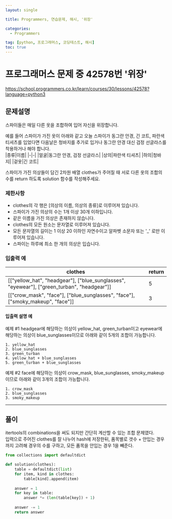 ```yaml
---
layout: single

title: Programmers, 연습문제, 해시, '위장'

categories:
  - Programmers

tag: [python, 프로그래머스, 코딩테스트, 해시]
toc: true
---
```

# 프로그래머스 문제 중 42578번 '위장'   

<a href="https://school.programmers.co.kr/learn/courses/30/lessons/42578?language=python3">https://school.programmers.co.kr/learn/courses/30/lessons/42578?language=python3</a>


## 문제설명   
스파이들은 매일 다른 옷을 조합하여 입어 자신을 위장합니다.

예를 들어 스파이가 가진 옷이 아래와 같고 오늘 스파이가 동그란 안경, 긴 코트, 파란색 티셔츠를 입었다면 다음날은 청바지를 추가로 입거나 동그란 안경 대신 검정 선글라스를 착용하거나 해야 합니다.   
|종류|이름|
|-|-|
|얼굴|동그란 안경, 검정 선글라스|
|상의|파란색 티셔츠|
|하의|청바지|
|겉옷|긴 코트|


스파이가 가진 의상들이 담긴 2차원 배열 clothes가 주어질 때 서로 다른 옷의 조합의 수를 return 하도록 solution 함수를 작성해주세요.

### 제한사항   
 + clothes의 각 행은 [의상의 이름, 의상의 종류]로 이루어져 있습니다.
 + 스파이가 가진 의상의 수는 1개 이상 30개 이하입니다.
 + 같은 이름을 가진 의상은 존재하지 않습니다.
 + clothes의 모든 원소는 문자열로 이루어져 있습니다.
 + 모든 문자열의 길이는 1 이상 20 이하인 자연수이고 알파벳 소문자 또는 '_' 로만 이루어져 있습니다.
 + 스파이는 하루에 최소 한 개의 의상은 입습니다.

### 입출력 예   
|clothes|	return|
|-|-|
|[["yellow_hat", "headgear"], ["blue_sunglasses", "eyewear"], ["green_turban", "headgear"]]|5|
|[["crow_mask", "face"], ["blue_sunglasses", "face"], ["smoky_makeup", "face"]]|3|

#### 입출력 설명 예   

예제 #1
headgear에 해당하는 의상이 yellow_hat, green_turban이고 eyewear에 해당하는 의상이 blue_sunglasses이므로 아래와 같이 5개의 조합이 가능합니다.


    1. yellow_hat
    2. blue_sunglasses
    3. green_turban
    4. yellow_hat + blue_sunglasses
    5. green_turban + blue_sunglasses   

예제 #2
face에 해당하는 의상이 crow_mask, blue_sunglasses, smoky_makeup이므로 아래와 같이 3개의 조합이 가능합니다.   

    1. crow_mask
    2. blue_sunglasses
    3. smoky_makeup

---   

## 풀이   

itertools의 combinations을 써도 되지만 간단히 계산할 수 있는 조합 문제였다.   
입력으로 주어진 clothes를 잘 나누어 hash에 저장한뒤, 품목별로 갯수 + 안입는 경우 까지 고려해 경우의 수를 구하고, 모든 품목을 안입는 경우 1을 빼준다.   

```python
from collections import defaultdict

def solution(clothes):
    table = defaultdict(list)
    for item, kind in clothes:
        table[kind].append(item)
        
    answer = 1
    for key in table:
        answer *= (len(table[key]) + 1)
    
    answer -= 1
    return answer
```

